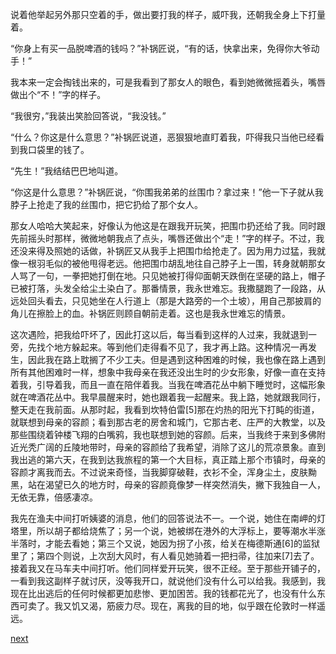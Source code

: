 
说着他举起另外那只空着的手，做出要打我的样子，威吓我，还朝我全身上下打量着。

“你身上有买一品脱啤酒的钱吗？”补锅匠说，“有的话，快拿出来，免得你大爷动手！”

我本来一定会掏钱出来的，可是我看到了那女人的眼色，看到她微微摇着头，嘴唇做出个“不！”字的样子。

“我很穷，”我装出笑脸回答说，“我没钱。”

“什么？你这是什么意思？”补锅匠说道，恶狠狠地直盯着我，吓得我只当他已经看到我口袋里的钱了。

“先生！”我结结巴巴地叫道。

“你这是什么意思？”补锅匠说，“你围我弟弟的丝围巾？拿过来！”他一下子就从我脖子上抢走了我的丝围巾，把它扔给了那个女人。

那女人哈哈大笑起来，好像认为他这是在跟我开玩笑，把围巾扔还给了我。同时跟先前摇头时那样，微微地朝我点了点头，嘴唇还做出个“走！”字的样子。不过，我还没来得及照她的话做，补锅匠又从我手上把围巾给抢走了。因为用力过猛，我就像一根羽毛似的被他甩得老远。他把围巾胡乱地往自己脖子上一围，转身就朝那女人骂了一句，一拳把她打倒在地。只见她被打得仰面朝天跌倒在坚硬的路上，帽子已被打落，头发全给尘土染白了。那番情景，我永世难忘。我撒腿跑了一段路，从远处回头看去，只见她坐在人行道上（那是大路旁的一个土坡），用自己那披肩的角儿在擦脸上的血。补锅匠则顾自朝前走着。这也是我永世难忘的情景。

这次遇险，把我给吓坏了，因此打这以后，每当看到这样的人过来，我就退到一旁，先找个地方躲起来。等到他们走得看不见了，我才再上路。这种情况一再发生，因此我在路上耽搁了不少工夫。但是遇到这种困难的时候，我也像在路上遇到所有其他困难时一样，想象中我母亲在我还没出生时的少女形象，好像一直在支持着我，引导着我，而且一直在陪伴着我。当我在啤酒花丛中躺下睡觉时，这幅形象就在啤酒花丛中。我早晨醒来时，她也跟着我一起醒来。我上路，她就跟我同行，整天走在我前面。从那时起，我看到坎特伯雷[5]那在灼热的阳光下打盹的街道，就联想到母亲的容颜；看到那古老的房舍和城门，它那古老、庄严的大教堂，以及那些围绕着钟楼飞翔的白嘴鸦，我也联想到她的容颜。后来，当我终于来到多佛附近光秃广阔的丘陵地带时，母亲的容颜给了我希望，消除了这儿的荒凉景象。直到我出逃的第六天，在我到达我旅程的第一个大目标，真正踏上那个市镇时，母亲的容颜才离我而去。不过说来奇怪，当我脚穿破鞋，衣衫不全，浑身尘土，皮肤黝黑，站在渴望已久的地方时，母亲的容颜竟像梦一样突然消失，撇下我独自一人，无依无靠，倍感凄凉。

我先在渔夫中间打听姨婆的消息，他们的回答说法不一。一个说，她住在南岬的灯塔里，所以胡子都给烧焦了；另一个说，她被绑在港外的大浮标上，要等潮水半涨半落时，才能去看她；第三个又说，她因为拐了小孩，给关在梅德斯通[6]的监狱里了；第四个则说，上次刮大风时，有人看见她骑着一把扫帚，往加来[7]去了。接着我又在马车夫中间打听。他们同样爱开玩笑，很不正经。至于那些开铺子的，一看到我这副样子就讨厌，没等我开口，就说他们没有什么可以给我。我感到，我现在比出逃后的任何时候都更加悲惨、更加困苦。我的钱都花光了，也没有什么东西可卖了。我又饥又渴，筋疲力尽。现在，离我的目的地，似乎跟在伦敦时一样遥远。

[next](page175)